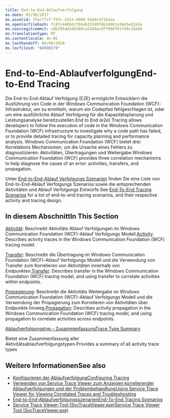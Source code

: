 ```yaml
---
title: End-to-End-Ablaufverfolgung
ms.date: 03/30/2017
ms.assetid: f5ac7fc7-f97c-4313-b068-54e0c471b2aa
ms.openlocfilehash: fc8fc448bdcf94ab25349f6b34961a34e5ed2a5a
ms.sourcegitcommit: cdb295dd1db589ce5169ac9ff096f01fd0c2da9d
ms.translationtype: MT
ms.contentlocale: de-DE
ms.lasthandoff: 06/09/2020
ms.locfileid: "84598579"
---
```

# <a name="end-to-end-tracing"></a><span data-ttu-id="d5e88-102">End-to-End-Ablaufverfolgung</span><span class="sxs-lookup"><span data-stu-id="d5e88-102">End-to-End Tracing</span></span>
<span data-ttu-id="d5e88-103">Die End-to-End-Ablauf Verfolgung (E2E) ermöglicht Entwicklern die Ausführung von Code in der Windows Communication Foundation (WCF)-Infrastruktur, um zu ermitteln, warum ein Codepfad fehlgeschlagen ist, oder um eine ausführliche Ablauf Verfolgung für die Kapazitätsplanung und Leistungsanalyse bereitzustellen.</span><span class="sxs-lookup"><span data-stu-id="d5e88-103">End to End (e2e) Tracing allows developers to follow the execution of code in the Windows Communication Foundation (WCF) infrastructure to investigate why a code path has failed, or to provide detailed tracing for capacity planning and performance analysis.</span></span> <span data-ttu-id="d5e88-104">Windows Communication Foundation (WCF) bietet drei Korrelations Mechanismen, um die Ursache eines Fehlers zu diagnostizieren: Aktivitäten, Übertragungen und Weitergabe.</span><span class="sxs-lookup"><span data-stu-id="d5e88-104">Windows Communication Foundation (WCF) provides three correlation mechanisms to help diagnose the cause of an error: activities, transfers, and propagation.</span></span>  
  
 <span data-ttu-id="d5e88-105">Unter [End-to-End-Ablauf Verfolgungs Szenarien](end-to-end-tracing-scenarios.md) finden Sie eine Liste von End-to-End-Ablauf Verfolgungs Szenarios sowie die entsprechenden Aktivitäten und Ablauf Verfolgungs Entwürfe.</span><span class="sxs-lookup"><span data-stu-id="d5e88-105">See [End-To-End Tracing Scenarios](end-to-end-tracing-scenarios.md) for a list of end-to-end tracing scenarios, and their respective activity and tracing design.</span></span>  
  
## <a name="in-this-section"></a><span data-ttu-id="d5e88-106">In diesem Abschnitt</span><span class="sxs-lookup"><span data-stu-id="d5e88-106">In This Section</span></span>  
 <span data-ttu-id="d5e88-107">[Aktivität](activity.md): Beschreibt Aktivitäts Ablauf Verfolgungen im Windows Communication Foundation (WCF)-Ablauf Verfolgungs Modell.</span><span class="sxs-lookup"><span data-stu-id="d5e88-107">[Activity](activity.md):  Describes activity traces in the Windows Communication Foundation (WCF) tracing model.</span></span>  
  
 <span data-ttu-id="d5e88-108">[Transfer](transfer.md): Beschreibt die Übertragung im Windows Communication Foundation (WCF)-Ablauf Verfolgungs Modell und die Verwendung von Transfer zum Korrelieren von Aktivitäten innerhalb von Endpunkten.</span><span class="sxs-lookup"><span data-stu-id="d5e88-108">[Transfer](transfer.md):  Describes transfer in the Windows Communication Foundation (WCF) tracing model, and using transfer to correlate activities within endpoints.</span></span>  
  
 <span data-ttu-id="d5e88-109">[Propagierung](propagation.md): Beschreibt die Aktivitäts Weitergabe im Windows Communication Foundation (WCF)-Ablauf Verfolgungs Modell und die Verwendung der Propagierung zum Korrelieren von Aktivitäten über Endpunkte hinweg.</span><span class="sxs-lookup"><span data-stu-id="d5e88-109">[Propagation](propagation.md):  Describes activity propagation in the Windows Communication Foundation (WCF) tracing model, and using propagation to correlate activities across endpoints.</span></span>  
  
 [<span data-ttu-id="d5e88-110">Ablaufverfolgungstyp – Zusammenfassung</span><span class="sxs-lookup"><span data-stu-id="d5e88-110">Trace Type Summary</span></span>](trace-type-summary.md)  
  
 <span data-ttu-id="d5e88-111">Bietet eine Zusammenfassung aller Aktivitätsablaufverfolgungstypen.</span><span class="sxs-lookup"><span data-stu-id="d5e88-111">Provides a summary of all activity trace types</span></span>  
  
## <a name="see-also"></a><span data-ttu-id="d5e88-112">Weitere Informationen</span><span class="sxs-lookup"><span data-stu-id="d5e88-112">See also</span></span>

- [<span data-ttu-id="d5e88-113">Konfigurieren der Ablaufverfolgung</span><span class="sxs-lookup"><span data-stu-id="d5e88-113">Configuring Tracing</span></span>](configuring-tracing.md)
- [<span data-ttu-id="d5e88-114">Verwenden von Service Trace Viewer zum Anzeigen korrelierender Ablaufverfolgungen und der Problembehandlung</span><span class="sxs-lookup"><span data-stu-id="d5e88-114">Using Service Trace Viewer for Viewing Correlated Traces and Troubleshooting</span></span>](using-service-trace-viewer-for-viewing-correlated-traces-and-troubleshooting.md)
- [<span data-ttu-id="d5e88-115">End-to-End-Ablaufverfolgungsszenarien</span><span class="sxs-lookup"><span data-stu-id="d5e88-115">End-To-End Tracing Scenarios</span></span>](end-to-end-tracing-scenarios.md)
- [<span data-ttu-id="d5e88-116">Service Trace Viewer-Tool (SvcTraceViewer.exe)</span><span class="sxs-lookup"><span data-stu-id="d5e88-116">Service Trace Viewer Tool (SvcTraceViewer.exe)</span></span>](../../service-trace-viewer-tool-svctraceviewer-exe.md)
